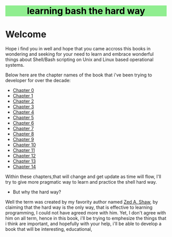 <center style='background-color:lightgreen'>
<h1 style='color:black'>learning bash the hard way</h1>
</center>

# Welcome
Hope i find you in well and hope that you came accross this books in wondering and seeking for your need to learn and embrace wonderful things about Shell/Bash scripting on Unix and Linux based operational systems.

Below here are the chapter names of the book that i've been trying to developer for over the decade:

- [Chapter 0](00_hello_world/README.md)
- [Chapter 1](01_in_out_and_through/README.md)
- [Chapter 2](02_looping_and_branching/README.md)
- [Chapter 3](03_cmd_parsing_and_parsing/README.md)
- [Chapter 4](04_parameters_and_variables/README.md)
- [Chapter 5](05_functions/README.md)
- [Chapter 6](06_string_manipulation/README.md)
- [Chapter 7](07_file_operations_and_cmds/README.md)
- [Chapter 8](08_reserved_words_and_builtins/README.md)
- [Chapter 9](09_writing_bug_free/README.md)
- [Chapter 10](10_programming_for_the_cmd/README.md)
- [Chapter 11](11_runtime_conf/README.md)
- [Chapter 12](12_data_processing/README.md)
- [Chapter 13](13_scripting_the_screen/README.md)
- [Chapter 14](14_entry_level_programming/README.md)

Within these chapters,that will change and get update as time will flow, I'll try to give more pragmatic way to learn and practice the shell hard way.
- But why the hard way?
  
Well the term was created by my favority author named [Zed A. Shaw](https://learncodethehardway.com), by claiming that the hard way is the only way, that is effective to learning programming, I could not have agreed more with him. Yet, I don't agree with him on all term, hence in this book, i'll be trying to emphesize the things that i think are important, and hopefully with your help, i'll be able to develop a book that will be interesting, educational, 